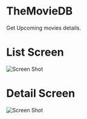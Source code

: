 # TheMovieDB
Get Upcoming movies details.

# List Screen
![Screen Shot](https://user-images.githubusercontent.com/45240621/59996905-38a5fc00-9621-11e9-8814-7ef75c6d8b53.png)


# Detail Screen
![Screen Shot](https://user-images.githubusercontent.com/45240621/59997028-6f7c1200-9621-11e9-882f-f5b069c67e19.png)
